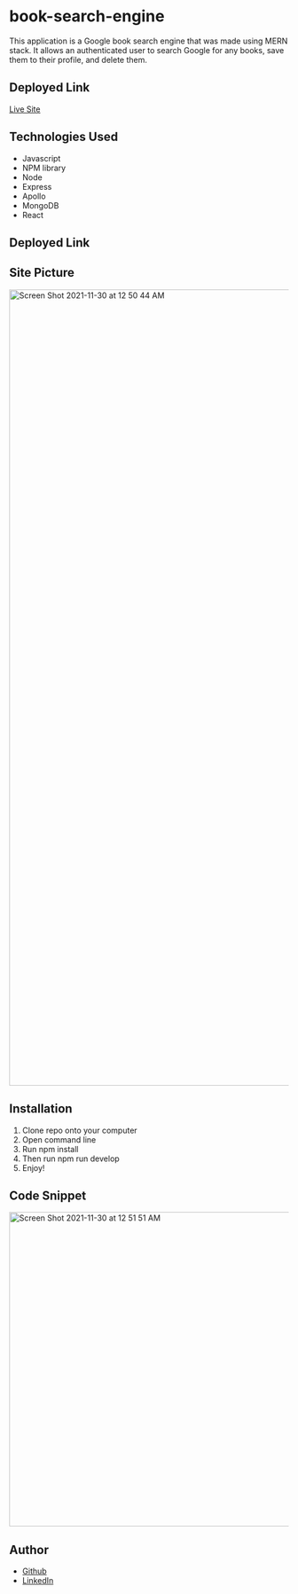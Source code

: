 # book-search-engine

This application is a Google book search engine that was made using MERN stack. It allows an authenticated user to search Google for any books, save them to their profile, and delete them. 

## Deployed Link
[Live Site](https://immense-brook-61452.herokuapp.com/)

## Technologies Used 

* Javascript
* NPM library 
* Node 
* Express
* Apollo
* MongoDB
* React

## Deployed Link 

## Site Picture

<img width="1436" alt="Screen Shot 2021-11-30 at 12 50 44 AM" src="https://user-images.githubusercontent.com/89226867/144016622-7d66c10d-0fe5-4616-8c6c-65a18149f769.png">


## Installation

1)  Clone repo onto your computer
2) Open command line 
3) Run npm install 
4) Then run npm run develop
5) Enjoy!

## Code Snippet 

<img width="567" alt="Screen Shot 2021-11-30 at 12 51 51 AM" src="https://user-images.githubusercontent.com/89226867/144016696-ac93c830-a87d-4192-b707-31ca6f240fe4.png">

## Author 
* [Github](https://github.com/gabrielcrosetti)
* [LinkedIn](https://www.linkedin.com/in/gabriel-crosetti)
